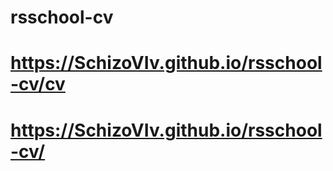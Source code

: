 # rsschool-cv
# https://SchizoVIv.github.io/rsschool-cv/cv
# https://SchizoVIv.github.io/rsschool-cv/
